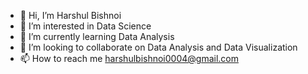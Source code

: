 - 👋 Hi, I’m Harshul Bishnoi
- 👀 I’m interested in Data Science
- 🌱 I’m currently learning Data Analysis
- 💞️ I’m looking to collaborate on Data Analysis and Data Visualization
- 📫 How to reach me harshulbishnoi0004@gmail.com

<!---
HarshulBishnoi29/HarshulBishnoi29 is a ✨ special ✨ repository because its `README.md` (this file) appears on your GitHub profile.
You can click the Preview link to take a look at your changes.
--->
